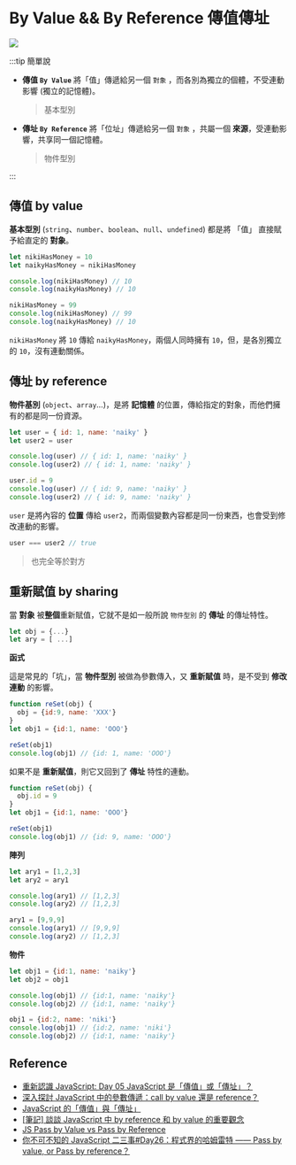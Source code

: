 # By Value && By Reference 傳值傳址

![](/Javascript/img/by-value-by-reference.gif)

:::tip 簡單說

- **傳值 `By Value`** 將「值」傳遞給另一個 `對象` ，而各別為獨立的個體，不受連動影響 (獨立的記憶體)。
  > 基本型別
- **傳址 `By Reference`** 將「位址」傳遞給另一個 `對象` ，共屬一個 **來源**，受連動影響，共享同一個記憶體。
  > 物件型別

:::

## 傳值 by value

**基本型別** (`string`、`number`、`boolean`、`null`、`undefined`) 都是將 「值」 直接賦予給直定的 **對象**。

```js
let nikiHasMoney = 10
let naikyHasMoney = nikiHasMoney

console.log(nikiHasMoney) // 10
console.log(naikyHasMoney) // 10

nikiHasMoney = 99
console.log(nikiHasMoney) // 99
console.log(naikyHasMoney) // 10
```

`nikiHasMoney` 將 `10` 傳給 `naikyHasMoney`，兩個人同時擁有 `10`，但，是各別獨立的 `10`，沒有連動關係。

## 傳址 by reference

**物件基別** (`object`、`array`...)，是將 **記憶體** 的位置，傳給指定的對象，而他們擁有的都是同一份資源。

```js
let user = { id: 1, name: 'naiky' }
let user2 = user

console.log(user) // { id: 1, name: 'naiky' }
console.log(user2) // { id: 1, name: 'naiky' }

user.id = 9
console.log(user) // { id: 9, name: 'naiky' }
console.log(user2) // { id: 9, name: 'naiky' }
```

`user` 是將內容的 **位置** 傳給 `user2`，而兩個變數內容都是同一份東西，也會受到修改連動的影響。

```js
user === user2 // true
```

> 也完全等於對方
## 重新賦值 by sharing

當 **對象** 被**整個**重新賦值，它就不是如一般所說 `物件型別` 的 **傳址** 的傳址特性。

```js
let obj = {...}
let ary = [ ...]
```
**函式**

這是常見的「坑」，當 **物件型別** 被做為參數傳入，又 **重新賦值** 時，是不受到 **修改連動** 的影響。
```js {2}
function reSet(obj) {
  obj = {id:9, name: 'XXX'}
}
let obj1 = {id:1, name: 'OOO'}

reSet(obj1)
console.log(obj1) // {id: 1, name: 'OOO'}
```
如果不是 **重新賦值**，則它又回到了 **傳址** 特性的連動。

```js {2}
function reSet(obj) {
  obj.id = 9
}
let obj1 = {id:1, name: 'OOO'}

reSet(obj1)
console.log(obj1) // {id: 9, name: 'OOO'}
```


**陣列**
```js {7}
let ary1 = [1,2,3]
let ary2 = ary1

console.log(ary1) // [1,2,3]
console.log(ary2) // [1,2,3]

ary1 = [9,9,9]
console.log(ary1) // [9,9,9]
console.log(ary2) // [1,2,3]
```

**物件**
```js {7}
let obj1 = {id:1, name: 'naiky'}
let obj2 = obj1

console.log(obj1) // {id:1, name: 'naiky'}
console.log(obj2) // {id:1, name: 'naiky'}

obj1 = {id:2, name: 'niki'}
console.log(obj1) // {id:2, name: 'niki'}
console.log(obj2) // {id:1, name: 'naiky'}
```



## Reference

- [重新認識 JavaScript: Day 05 JavaScript 是「傳值」或「傳址」？](https://ithelp.ithome.com.tw/articles/10191057)
- [深入探討 JavaScript 中的參數傳遞：call by value 還是 reference？](https://blog.techbridge.cc/2018/06/23/javascript-call-by-value-or-reference/)
- [JavaScript 的「傳值」與「傳址」
  ](https://hackmd.io/@chupai/B13YRDJJB)
- [[筆記] 談談 JavaScript 中 by reference 和 by value 的重要觀念](https://pjchender.blogspot.com/2016/03/javascriptby-referenceby-value.html)
- [JS Pass by Value vs Pass by Reference](https://medium.com/@jordanmmartin/js-pass-by-value-vs-pass-by-reference-5a8c9ebf4d14)
- [你不可不知的 JavaScript 二三事#Day26：程式界的哈姆雷特 —— Pass by value, or Pass by reference？](https://ithelp.ithome.com.tw/articles/10209104)
